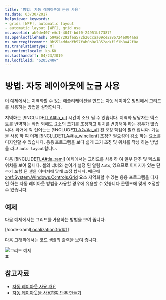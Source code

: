 ```yaml
---
title: '방법: 자동 레이아웃에 눈금 사용'
ms.date: 03/30/2017
helpviewer_keywords:
- grids [WPF], automatic layout
- automatic layout [WPF], grid use
ms.assetid: ab9de407-e0c1-4047-bdf0-24951bf73879
ms.openlocfilehash: 590ad7292fea572b20ccaa09ce2886724e004a6a
ms.sourcegitcommit: 9b552addadfb57fab0b9e7852ed4f1f1b8a42f8e
ms.translationtype: MT
ms.contentlocale: ko-KR
ms.lasthandoff: 04/23/2019
ms.locfileid: "62052406"
---
```

# <a name="how-to-use-a-grid-for-automatic-layout"></a>방법: 자동 레이아웃에 눈금 사용
이 예제에서는 지역화할 수 있는 애플리케이션을 만드는 자동 레이아웃 방법에서 그리드를 사용하는 방법을 설명합니다.  
  
 지역화는 [!INCLUDE[TLA#tla_ui](../../../../includes/tlasharptla-ui-md.md)] 시간이 소요 될 수 있습니다. 지역화 담당자는 텍스트를 번역하는 작업 외에도 요소의 크기를 조정하고 위치를 변경해야 하는 경우가 많습니다. 과거에 각 언어는는 [!INCLUDE[TLA2#tla_ui](../../../../includes/tla2sharptla-ui-md.md)] 된 조정 작업이 필요 합니다. 기능을 사용 하 여 이제 [!INCLUDE[TLA#tla_winclient](../../../../includes/tlasharptla-winclient-md.md)] 조정의 필요성이 감소 하는 요소를 디자인할 수 있습니다. 응용 프로그램을 보다 쉽게 크기 조정 및 위치를 작성 하는 방법을 라고 `auto layout`합니다.  
  
 다음 [!INCLUDE[TLA#tla_xaml](../../../../includes/tlasharptla-xaml-md.md)] 예제에서는 그리드를 사용 하 여 일부 단추 및 텍스트 위치를 보여 줍니다. 셀의 너비와 높이가 설정 된 알림 `Auto`; 있으므로 이미지가 있는 단추가 포함 된 셀을 이미지에 맞게 조정 합니다. 때문에 <xref:System.Windows.Controls.Grid> 요소 지역화할 수 있는 응용 프로그램을 디자인 하는 자동 레이아웃 방법을 사용할 경우에 유용할 수 있습니다 콘텐츠에 맞게 조정할 수 있습니다.  
  
## <a name="example"></a>예제  
 다음 예제에서는 그리드를 사용하는 방법을 보여 줍니다.  
  
 [!code-xaml[LocalizationGrid#1](~/samples/snippets/csharp/VS_Snippets_Wpf/LocalizationGrid/CS/Pane1.xaml#1)]  
  
 다음 그래픽에서는 코드 샘플의 출력을 보여 줍니다.  
  
 ![그리드 예제](./media/glob-grid.png "glob_grid")  
표  
  
## <a name="see-also"></a>참고자료

- [자동 레이아웃 사용 개요](use-automatic-layout-overview.md)
- [자동 레이아웃을 사용하여 단추 만들기](how-to-use-automatic-layout-to-create-a-button.md)

